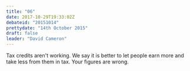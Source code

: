 ```yaml
---
title: "06"
date: 2017-10-29T19:33:02Z
debateid: "20151014"
prettydate: "14th October 2015"
draft: false
leader: "David Cameron"
---
```


Tax credits aren't working. We say it is better to let people earn more and take less from them in tax. Your figures are wrong.